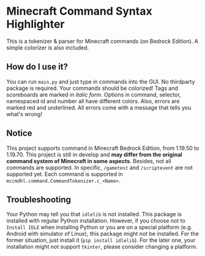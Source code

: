 # Minecraft Command Syntax Highlighter
This is a tokenizer & parser for Minecraft commands (on Bedrock Edition).
A simple colorizer is also included.

## How do I use it?
You can run `main.py` and just type in commands into the GUI.
No thirdparty package is required. Your commands should be colorized!
Tags and scoreboards are marked in *italic form*.
Options in command, selector, namespaced id and number all have different colors.
Also, errors are marked red and underlined.
All errors come with a message that tells you what's wrong!

## Notice
This project supports command in Minecraft Bedrock Edition, from 1.19.50 to 1.19.70.
This project is still in develop and **may differ from the original command system of Minecraft in some aspects**.
Besides, not all commands are supported.
In specific, `/gametest` and `/scriptevent` are not supported yet.
Each command is supported in `mccmdhl.command.CommandTokenizer.c_<Name>`.

## Troubleshooting
Your Python may tell you that `idlelib` is not installed.
This package is installed with regular Python installation.
However, if you choose not to `Install IDLE` when installing Python
or you are on a special platform (e.g. Android with simulator of Linux),
this package might not be installed. For the former situation, just
install it (`pip install idlelib`). For the later one, your installation
might not support `tkinter`, please consider changing a platform.
